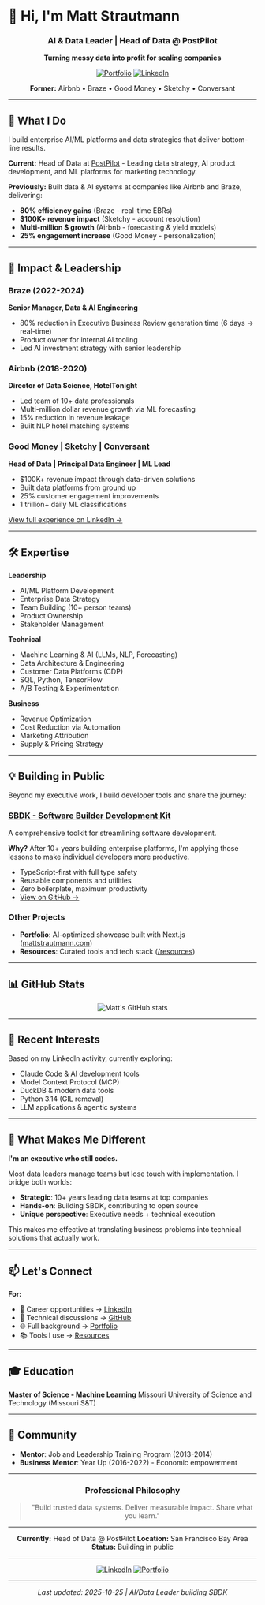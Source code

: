 # 👋 Hi, I'm Matt Strautmann

<div align="center">

### AI & Data Leader | Head of Data @ PostPilot

**Turning messy data into profit for scaling companies**

[![Portfolio](https://img.shields.io/badge/Portfolio-mattstrautmann.com-blue?style=for-the-badge)](https://mattstrautmann.com)
[![LinkedIn](https://img.shields.io/badge/LinkedIn-4.5K_followers-0077B5?style=for-the-badge&logo=linkedin)](https://linkedin.com/in/mattstrautmann)

**Former:** Airbnb • Braze • Good Money • Sketchy • Conversant

</div>

---

## 💼 What I Do

I build enterprise AI/ML platforms and data strategies that deliver bottom-line results.

**Current:** Head of Data at [PostPilot](https://postpilot.com) - Leading data strategy, AI product development, and ML platforms for marketing technology.

**Previously:** Built data & AI systems at companies like Airbnb and Braze, delivering:
- **80% efficiency gains** (Braze - real-time EBRs)
- **$100K+ revenue impact** (Sketchy - account resolution)
- **Multi-million $ growth** (Airbnb - forecasting & yield models)
- **25% engagement increase** (Good Money - personalization)

---

## 🚀 Impact & Leadership

### Braze (2022-2024)
**Senior Manager, Data & AI Engineering**
- 80% reduction in Executive Business Review generation time (6 days → real-time)
- Product owner for internal AI tooling
- Led AI investment strategy with senior leadership

### Airbnb (2018-2020)
**Director of Data Science, HotelTonight**
- Led team of 10+ data professionals
- Multi-million dollar revenue growth via ML forecasting
- 15% reduction in revenue leakage
- Built NLP hotel matching systems

### Good Money | Sketchy | Conversant
**Head of Data | Principal Data Engineer | ML Lead**
- $100K+ revenue impact through data-driven solutions
- Built data platforms from ground up
- 25% customer engagement improvements
- 1 trillion+ daily ML classifications

[View full experience on LinkedIn →](https://linkedin.com/in/mattstrautmann)

---

## 🛠️ Expertise

**Leadership**
- AI/ML Platform Development
- Enterprise Data Strategy
- Team Building (10+ person teams)
- Product Ownership
- Stakeholder Management

**Technical**
- Machine Learning & AI (LLMs, NLP, Forecasting)
- Data Architecture & Engineering
- Customer Data Platforms (CDP)
- SQL, Python, TensorFlow
- A/B Testing & Experimentation

**Business**
- Revenue Optimization
- Cost Reduction via Automation
- Marketing Attribution
- Supply & Pricing Strategy

---

## 💡 Building in Public

Beyond my executive work, I build developer tools and share the journey:

### [SBDK - Software Builder Development Kit](https://sbdk.dev)
A comprehensive toolkit for streamlining software development.

**Why?** After 10+ years building enterprise platforms, I'm applying those lessons to make individual developers more productive.

- TypeScript-first with full type safety
- Reusable components and utilities
- Zero boilerplate, maximum productivity
- [View on GitHub →](https://github.com/sbdk-dev/sbdk-dev)

### Other Projects
- **Portfolio**: AI-optimized showcase built with Next.js ([mattstrautmann.com](https://mattstrautmann.com))
- **Resources**: Curated tools and tech stack ([/resources](https://mattstrautmann.com/resources))

---

## 📊 GitHub Stats

<div align="center">

![Matt's GitHub stats](https://github-readme-stats.vercel.app/api?username=matt-strautmann&show_icons=true&theme=default&hide_border=true&bg_color=ffffff&title_color=2563eb&text_color=1e293b&icon_color=2563eb)

</div>

---

## 📝 Recent Interests

Based on my LinkedIn activity, currently exploring:
- Claude Code & AI development tools
- Model Context Protocol (MCP)
- DuckDB & modern data tools
- Python 3.14 (GIL removal)
- LLM applications & agentic systems

---

## 🎯 What Makes Me Different

**I'm an executive who still codes.**

Most data leaders manage teams but lose touch with implementation. I bridge both worlds:
- **Strategic**: 10+ years leading data teams at top companies
- **Hands-on**: Building SBDK, contributing to open source
- **Unique perspective**: Executive needs + technical execution

This makes me effective at translating business problems into technical solutions that actually work.

---

## 📫 Let's Connect

**For:**
- 💼 Career opportunities → [LinkedIn](https://linkedin.com/in/mattstrautmann)
- 💬 Technical discussions → [GitHub](https://github.com/matt-strautmann)
- 🌐 Full background → [Portfolio](https://mattstrautmann.com)
- 📚 Tools I use → [Resources](https://mattstrautmann.com/resources)

---

## 🎓 Education

**Master of Science - Machine Learning**
Missouri University of Science and Technology (Missouri S&T)

---

## 💙 Community

- **Mentor**: Job and Leadership Training Program (2013-2014)
- **Business Mentor**: Year Up (2016-2022) - Economic empowerment

---

<div align="center">

### Professional Philosophy

> "Build trusted data systems. Deliver measurable impact. Share what you learn."

---

**Currently:** Head of Data @ PostPilot
**Location:** San Francisco Bay Area
**Status:** Building in public

---

[![LinkedIn](https://img.shields.io/badge/LinkedIn-Connect-0077B5?style=for-the-badge&logo=linkedin)](https://linkedin.com/in/mattstrautmann)
[![Portfolio](https://img.shields.io/badge/Portfolio-Visit-blue?style=for-the-badge)](https://mattstrautmann.com)

---

*Last updated: 2025-10-25 | AI/Data Leader building SBDK*

</div>
